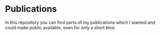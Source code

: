 # Publications

In this repository you can find parts of my publications which I wanted and could make public available, even for only a short time.
